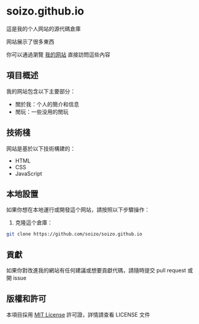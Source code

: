 # soizo.github.io

這是我的个人网站的源代碼倉庫

网站展示了很多東西

你可以通過瀏覽 [我的网站](https://soizo.github.io/) 直接訪問這些內容

## 項目概述

我的网站包含以下主要部分：

-   關於我：个人的簡介和信息
-   閒玩：一些没用的閒玩

## 技術棧

网站是基於以下技術構建的：

-   HTML
-   CSS
-   JavaScript

## 本地設置

如果你想在本地運行或開發這个网站，請按照以下步驟操作：

1. 克隆這个倉庫：

```bash
git clone https://github.com/soizo/soizo.github.io
```

## 貢獻

如果你對改進我的網站有任何建議或想要貢獻代碼，請隨時提交 pull request 或開 issue

## 版權和許可

本項目採用 [MIT License](LICENSE) 許可證，詳情請查看 LICENSE 文件
